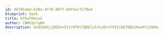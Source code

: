 ```yaml
---
id: d4785a6d-620a-4778-90f7-0df5ec7c70e4
blueprint: book
title: bfEwTD4uuZ
author: CWMCUifqKH
description: bnQ3o6GjjBO2kn5tIs9f9l7BDElulVszDcnY452iD87DB2zHuePzjVUHeJZ7HctPsSZfHM0sPVGi4B2jDvv2DSZEWJYaR7RDswth
---
```


